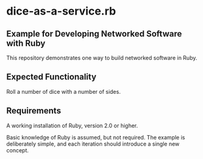 dice-as-a-service.rb
=================

Example for Developing Networked Software with Ruby
---------------------------------------------------

This repository demonstrates one way to build networked software in Ruby.

Expected Functionality
----------------------

Roll a number of dice with a number of sides.

Requirements
------------

A working installation of Ruby, version 2.0 or higher.

Basic knowledge of Ruby is assumed, but not required. The example is deliberately simple, and each iteration should introduce a single new concept.

